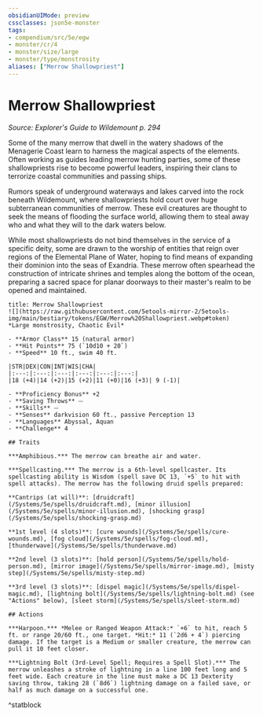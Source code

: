 ```yaml
---
obsidianUIMode: preview
cssclasses: json5e-monster
tags:
- compendium/src/5e/egw
- monster/cr/4
- monster/size/large
- monster/type/monstrosity
aliases: ["Merrow Shallowpriest"]
---
```

# Merrow Shallowpriest
*Source: Explorer's Guide to Wildemount p. 294*  

Some of the many merrow that dwell in the watery shadows of the Menagerie Coast learn to harness the magical aspects of the elements. Often working as guides leading merrow hunting parties, some of these shallowpriests rise to become powerful leaders, inspiring their clans to terrorize coastal communities and passing ships.

Rumors speak of underground waterways and lakes carved into the rock beneath Wildemount, where shallowpriests hold court over huge subterranean communities of merrow. These evil creatures are thought to seek the means of flooding the surface world, allowing them to steal away who and what they will to the dark waters below.

While most shallowpriests do not bind themselves in the service of a specific deity, some are drawn to the worship of entities that reign over regions of the Elemental Plane of Water, hoping to find means of expanding their dominion into the seas of Exandria. These merrow often spearhead the construction of intricate shrines and temples along the bottom of the ocean, preparing a sacred space for planar doorways to their master's realm to be opened and maintained.

```ad-statblock
title: Merrow Shallowpriest
![](https://raw.githubusercontent.com/5etools-mirror-2/5etools-img/main/bestiary/tokens/EGW/Merrow%20Shallowpriest.webp#token)
*Large monstrosity, Chaotic Evil*

- **Armor Class** 15 (natural armor)
- **Hit Points** 75 (`10d10 + 20`)
- **Speed** 10 ft., swim 40 ft.

|STR|DEX|CON|INT|WIS|CHA|
|:---:|:---:|:---:|:---:|:---:|:---:|
|18 (+4)|14 (+2)|15 (+2)|11 (+0)|16 (+3)| 9 (-1)|

- **Proficiency Bonus** +2
- **Saving Throws** ⏤
- **Skills** ⏤
- **Senses** darkvision 60 ft., passive Perception 13
- **Languages** Abyssal, Aquan
- **Challenge** 4

## Traits

***Amphibious.*** The merrow can breathe air and water.

***Spellcasting.*** The merrow is a 6th-level spellcaster. Its spellcasting ability is Wisdom (spell save DC 13, `+5` to hit with spell attacks). The merrow has the following druid spells prepared:

**Cantrips (at will)**: [druidcraft](/Systems/5e/spells/druidcraft.md), [minor illusion](/Systems/5e/spells/minor-illusion.md), [shocking grasp](/Systems/5e/spells/shocking-grasp.md)

**1st level (4 slots)**: [cure wounds](/Systems/5e/spells/cure-wounds.md), [fog cloud](/Systems/5e/spells/fog-cloud.md), [thunderwave](/Systems/5e/spells/thunderwave.md)

**2nd level (3 slots)**: [hold person](/Systems/5e/spells/hold-person.md), [mirror image](/Systems/5e/spells/mirror-image.md), [misty step](/Systems/5e/spells/misty-step.md)

**3rd level (3 slots)**: [dispel magic](/Systems/5e/spells/dispel-magic.md), [lightning bolt](/Systems/5e/spells/lightning-bolt.md) (see "Actions" below), [sleet storm](/Systems/5e/spells/sleet-storm.md)

## Actions

***Harpoon.*** *Melee or Ranged Weapon Attack:* `+6` to hit, reach 5 ft. or range 20/60 ft., one target. *Hit:* 11 (`2d6 + 4`) piercing damage. If the target is a Medium or smaller creature, the merrow can pull it 10 feet closer.

***Lightning Bolt (3rd-Level Spell; Requires a Spell Slot).*** The merrow unleashes a stroke of lightning in a line 100 feet long and 5 feet wide. Each creature in the line must make a DC 13 Dexterity saving throw, taking 28 (`8d6`) lightning damage on a failed save, or half as much damage on a successful one.
```
^statblock